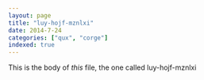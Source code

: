 ```yaml
---
layout: page
title: "luy-hojf-mznlxi"
date: 2014-7-24
categories: ["qux", "corge"]
indexed: true
---
```

This is the body of _this_ file, the one called luy-hojf-mznlxi
